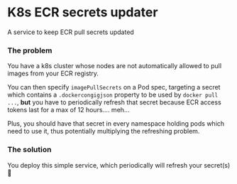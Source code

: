 # K8s ECR secrets updater
A service to keep ECR pull secrets updated

### The problem

You have a k8s cluster whose nodes are not automatically allowed to pull images from your ECR registry.

You can then specify `imagePullSecrets` on a Pod spec, targeting a secret which contains a `.dockercongigjson` property to be used by `docker pull ...`, **but** you have to periodically refresh that secret because ECR access tokens last for a max of 12 hours.... meh...

Plus, you should have that secret in every namespace holding pods which need to use it, thus potentially multiplying the refreshing problem.

### The solution

You deploy this simple service, which periodically will refresh your secret(s) 🌷